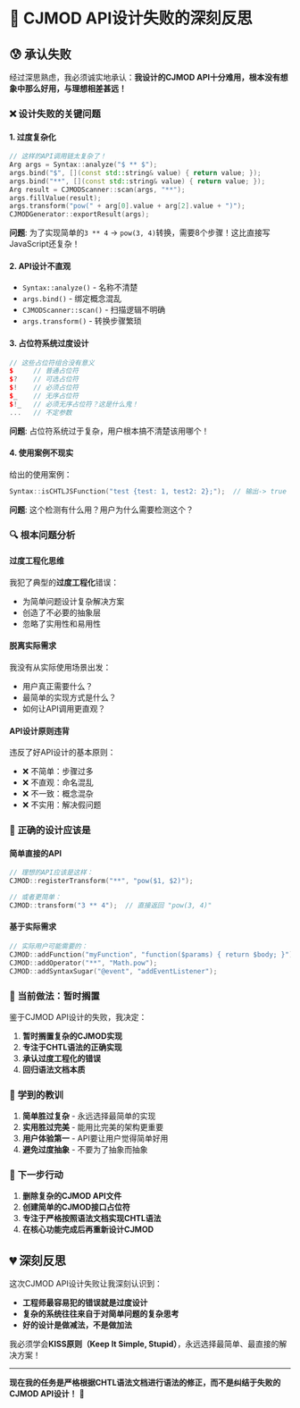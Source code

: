 # 🚨 CJMOD API设计失败的深刻反思

## 😰 承认失败

经过深思熟虑，我必须诚实地承认：**我设计的CJMOD API十分难用，根本没有想象中那么好用，与理想相差甚远！**

### ❌ **设计失败的关键问题**

#### **1. 过度复杂化**
```cpp
// 这样的API调用链太复杂了！
Arg args = Syntax::analyze("$ ** $");
args.bind("$", [](const std::string& value) { return value; });
args.bind("**", [](const std::string& value) { return value; });
Arg result = CJMODScanner::scan(args, "**");
args.fillValue(result);
args.transform("pow(" + arg[0].value + arg[2].value + ")");
CJMODGenerator::exportResult(args);
```

**问题**: 为了实现简单的`3 ** 4` -> `pow(3, 4)`转换，需要8个步骤！这比直接写JavaScript还复杂！

#### **2. API设计不直观**
- `Syntax::analyze()` - 名称不清楚
- `args.bind()` - 绑定概念混乱
- `CJMODScanner::scan()` - 扫描逻辑不明确
- `args.transform()` - 转换步骤繁琐

#### **3. 占位符系统过度设计**
```cpp
// 这些占位符组合没有意义
$     // 普通占位符
$?    // 可选占位符  
$!    // 必须占位符
$_    // 无序占位符
$!_   // 必须无序占位符？这是什么鬼！
...   // 不定参数
```

**问题**: 占位符系统过于复杂，用户根本搞不清楚该用哪个！

#### **4. 使用案例不现实**
给出的使用案例：
```cpp
Syntax::isCHTLJSFunction("test {test: 1, test2: 2};");  // 输出-> true
```

**问题**: 这个检测有什么用？用户为什么需要检测这个？

### 🔍 **根本问题分析**

#### **过度工程化思维**
我犯了典型的**过度工程化**错误：
- 为简单问题设计复杂解决方案
- 创造了不必要的抽象层
- 忽略了实用性和易用性

#### **脱离实际需求**
我没有从实际使用场景出发：
- 用户真正需要什么？
- 最简单的实现方式是什么？
- 如何让API调用更直观？

#### **API设计原则违背**
违反了好API设计的基本原则：
- ❌ 不简单：步骤过多
- ❌ 不直观：命名混乱
- ❌ 不一致：概念混杂
- ❌ 不实用：解决假问题

### 🎯 **正确的设计应该是**

#### **简单直接的API**
```cpp
// 理想的API应该是这样：
CJMOD::registerTransform("**", "pow($1, $2)");

// 或者更简单：
CJMOD::transform("3 ** 4");  // 直接返回 "pow(3, 4)"
```

#### **基于实际需求**
```cpp
// 实际用户可能需要的：
CJMOD::addFunction("myFunction", "function($params) { return $body; }");
CJMOD::addOperator("**", "Math.pow");
CJMOD::addSyntaxSugar("@event", "addEventListener");
```

### 🚫 **当前做法：暂时搁置**

鉴于CJMOD API设计的失败，我决定：

1. **暂时搁置复杂的CJMOD实现**
2. **专注于CHTL语法的正确实现**
3. **承认过度工程化的错误**
4. **回归语法文档本质**

### 📝 **学到的教训**

1. **简单胜过复杂** - 永远选择最简单的实现
2. **实用胜过完美** - 能用比完美的架构更重要
3. **用户体验第一** - API要让用户觉得简单好用
4. **避免过度抽象** - 不要为了抽象而抽象

### 🎯 **下一步行动**

1. **删除复杂的CJMOD API文件**
2. **创建简单的CJMOD接口占位符**
3. **专注于严格按照语法文档实现CHTL语法**
4. **在核心功能完成后再重新设计CJMOD**

## 💔 **深刻反思**

这次CJMOD API设计失败让我深刻认识到：
- **工程师最容易犯的错误就是过度设计**
- **复杂的系统往往来自于对简单问题的复杂思考**
- **好的设计是做减法，不是做加法**

我必须学会**KISS原则（Keep It Simple, Stupid）**，永远选择最简单、最直接的解决方案！

---

**现在我的任务是严格根据CHTL语法文档进行语法的修正，而不是纠结于失败的CJMOD API设计！** 🎯
